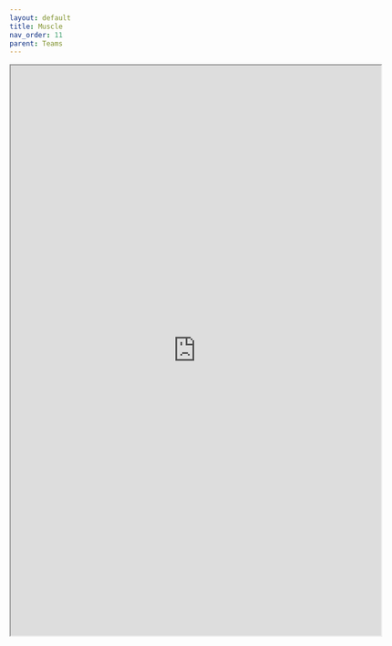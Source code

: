 ```yaml
---
layout: default
title: Muscle
nav_order: 11
parent: Teams
---
```


<iframe width=650 height=1000 scrolling="yes" src="https://docs.google.com/document/d/e/2PACX-1vQVTealyKzU8qfOw1PqoKqMSQhFFmkK5q_CD4PwIaI8oG1mIeYvFXRCOfqSnluCi1rheATkURZz2ocM/pub?embedded=true"></iframe>